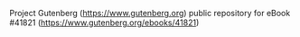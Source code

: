 Project Gutenberg (https://www.gutenberg.org) public repository for eBook #41821 (https://www.gutenberg.org/ebooks/41821)
